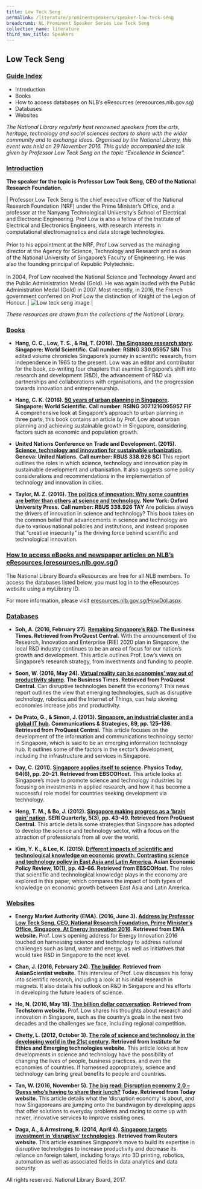 ```yaml
---
title: Low Teck Seng
permalink: /literature/prominentspeakers/speaker-low-teck-seng
breadcrumb: NL Prominent Speaker Series Low Teck Seng
collection_name: literature
third_nav_title: Speakers
---
```


## **Low Teck Seng**

<h3><u>Guide Index</u></h3>

* Introduction
* Books
* How to access databases on NLB’s eResources (eresources.nlb.gov.sg)
* Databases
* Websites

_The National Library regularly host renowned speakers from the arts, heritage, technology and social sciences sectors to share with the wider community and to exchange ideas. Organised by the National Library, this event was held on 29 November 2016. This guide accompanied the talk given by Professor Low Teck Seng on the topic “Excellence in Science”._

<h3><u>Introduction</u></h3>
 

**The speaker for the topic is Professor Low Teck Seng, CEO of the National Research Foundation.**

| Professor Low Teck Seng is the chief executive officer of the National Research Foundation (NRF) under the Prime Minister’s Office, and a professor at the Nanyang Technological University’s School of Electrical and Electronic Engineering. Prof Low is also a fellow of the Institute of Electrical and Electronics Engineers, with research interests in computational electromagnetics and data storage technologies. <br><br> Prior to his appointment at the NRF, Prof Low served as the managing director at the Agency for Science, Technology and Research and as dean of the National University of Singapore’s Faculty of Engineering. He was also the founding principal of Republic Polytechnic. <br><br> In 2004, Prof Low received the National Science and Technology Award and the Public Administration Medal (Gold). He was again lauded with the Public Administration Medal (Gold) in 2007. Most recently, in 2016, the French government conferred on Prof Low the distinction of Knight of the Legion of Honour. | ![Low teck seng image](/images/literature/prominentspeakers/Low-Teck-Seng.jpg) |

 

_These resources are drawn from the collections of the National Library._
 

<h3><u>Books</u></h3>
 

* **Hang, C. C., Low, T. S., & Raj, T. (2016). [The Singapore research story](https://catalogue.nlb.gov.sg/cgi-bin/spydus.exe/FULL/EXPNOS/BIBENQ/13497405/161557588,1). Singapore: World Scientific.**
**Call number: RSING 330.95957 SIN**
This edited volume chronicles Singapore’s journey in scientific research, from independence in 1965 to the present. Low was an editor and contributor for the book, co-writing four chapters that examine Singapore’s shift into research and development (R&D), the advancement of R&D via partnerships and collaborations with organisations, and the progression towards innovation and entrepreneurship.
 

* **Hang, C. K. (2016). [50 years of urban planning in Singapore](https://catalogue.nlb.gov.sg/cgi-bin/spydus.exe/FULL/EXPNOS/BIBENQ/13498079/181967899,1). Singapore: World Scientific.**
**Call number: RSING 307.1216095957 FIF**
A comprehensive look at Singapore’s approach to urban planning in three parts, this book contains an article by Prof. Low about urban planning and achieving sustainable growth in Singapore, considering factors such as economic and population growth.
 

* **United Nations Conference on Trade and Development. (2015). [Science, technology and innovation for sustainable urbanization](https://catalogue.nlb.gov.sg/cgi-bin/spydus.exe/ENQ/EXPNOS/BIBENQ?ENTRY=+Science%2C+technology+and+innovation+for+sustainable+urbanization&ENTRY_NAME=BS&ENTRY_TYPE=K&GQ=+Science%2C+technology+and+innovation+for+sustainable+urbanization&SORTS=SQL_REL_TITLE). Geneva: United Nations.**
**Call number: RBUS 338.926 SCI**
This report outlines the roles in which science, technology and innovation play in sustainable development and urbanisation. It also suggests some policy considerations and recommendations in the implementation of technology and innovation in cities.
 

* **Taylor, M. Z. (2016). [The politics of innovation: Why some countries are better than others at science and technology](https://catalogue.nlb.gov.sg/cgi-bin/spydus.exe/ENQ/EXPNOS/BIBENQ?ENTRY=The+politics+of+innovation%3A+Why+some+countries+are+better+than+others+at+science+and+technology&ENTRY_NAME=BS&ENTRY_TYPE=K&GQ=The+politics+of+innovation%3A+Why+some+countries+are+better+than+others+at+science+and+technology&SORTS=SQL_REL_TITLE). New York: Oxford University Press.**
**Call number: RBUS 338.926 TAY**
Are policies always the drivers of innovation in science and technology? This book takes on the common belief that advancements in science and technology are due to various national policies and institutions, and instead proposes that “creative insecurity” is the driving force behind scientific and technological innovation.
 

### <u>How to access eBooks and newspaper articles on NLB’s eResources (<a href="http://eresources.nlb.gov.sg/">eresources.nlb.gov.sg/</a>)</u> 

The National Library Board’s eResources are free for all NLB members. To access the databases listed below, you must log in to the eResources website using a myLibrary ID.

For more information, please visit [eresources.nlb.gov.sg/HowDoI.aspx](http://eresources.nlb.gov.sg/HowDoI.aspx).

 

<h3><u>Databases</u></h3>
 

* **Soh, A. (2016, February 27). [Remaking Singapore’s R&D](http://eresources.nlb.gov.sg/Main/Browse?startsWith=P). The Business Times. Retrieved from ProQuest Central.**
With the announcement of the Research, Innovation and Enterprise (RIE) 2020 plan in Singapore, the local R&D industry continues to be an area of focus for our nation’s growth and development. This article outlines Prof. Low’s views on Singapore’s research strategy, from investments and funding to people.
 

* **Soon, W. (2016, May 24). [Virtual reality can be economies’ way out of productivity slump](http://eresources.nlb.gov.sg/Main/Browse?startsWith=P). The Business Times. Retrieved from ProQuest Central.**
Can disruptive technologies benefit the economy? This news report outlines the view that emerging technologies, such as disruptive technology, robotics and the Internet of Things, can help slowing economies increase jobs and productivity.
 

* **De Prato, G., & Simon, J. (2013). [Singapore, an industrial cluster and a global IT hub](http://eresources.nlb.gov.sg/Main/Browse?startsWith=P). Communications & Strategies, 89, pp. 125–136. Retrieved from ProQuest Central.**
This article focuses on the development of the information and communications technology sector in Singapore, which is said to be an emerging information technology hub. It outlines some of the factors in the sector’s development, including the infrastructure and services in Singapore.
 

* **Day, C. (2011). [Singapore applies itself to science](http://eresources.nlb.gov.sg/Main/Browse?startsWith=E). Physics Today, 64(6), pp. 20–21. Retrieved from EBSCOHost.**
This article looks at Singapore’s move to promote science and technology industries by focusing on investments in applied research, and how it has become a successful role model for countries seeking development via technology.
 

* **Heng, T. M., & Bo, J. (2012). [Singapore making progress as a ‘brain gain’ nation](http://eresources.nlb.gov.sg/Main/Browse?startsWith=P). SERI Quarterly, 5(3), pp. 43–49. Retrieved from ProQuest Central.**
This article details some strategies that Singapore has adopted to develop the science and technology sector, with a focus on the attraction of professionals from all over the world.
 

* **Kim, Y. K., & Lee, K. (2015). [Different impacts of scientific and technological knowledge on economic growth: Contrasting science and technology policy in East Asia and Latin America](http://eresources.nlb.gov.sg/Main/Browse?startsWith=E). Asian Economic Policy Review, 10(1), pp. 43–66. Retrieved from EBSCOHost.**
The roles that scientific and technological knowledge plays in the economy are explored in this paper, which compares the impact of both types of knowledge on economic growth between East Asia and Latin America.
 

<h3><u>Websites</u></h3>
 

* **Energy Market Authority (EMA). (2016, June 3). [Address by Professor Low Teck Seng, CEO, National Research Foundation, Prime Minister’s Office, Singapore, At Energy Innovation 2016](https://www.ema.gov.sg/speech.aspx?news_sid=201606023mHaveyOgUP9). Retrieved from EMA website.**
Prof. Low’s opening address for Energy Innovation 2016 touched on harnessing science and technology to address national challenges such as land, water and energy, as well as initiatives that would take R&D in Singapore to the next level.
 

* **Chan, J. (2016, February 24). [The builder](http://www.asianscientist.com/2016/02/features/sg50-pioneer-teck-seng-builder/). Retrieved from AsianScientist website.**
This interview of Prof. Low discusses his foray into scientific research, including a look at his initial research in magnets. It also details his outlook on R&D in Singapore and his efforts in developing the future leaders of science.
 

* **Ho, N. (2016, May 18). [The billion dollar conversation](https://www.techstorm.tv/articles/the-billion-dollar-conversation,247/). Retrieved from Techstorm website.**
Prof. Low shares his thoughts about research and innovation in Singapore, such as the country’s goals in the next two decades and the challenges we face, including regional competition.
 

* **Chetty, L. (2012, October 3). [The role of science and technology in the developing world in the 21st century](http://ieet.org/index.php/IEET/more/chetty20121003). Retrieved from Institute for Ethics and Emerging technologies website.**
This article looks at how developments in science and technology have the possibility of changing the lives of people, business practices, and even the economies of countries. If harnessed appropriately, science and technology can bring great benefits to people and countries.
 

* **Tan, W. (2016, November 5). [The big read: Disruption economy 2.0 – Guess who’s having to share their lunch?](http://www.todayonline.com/singapore/big-read-disruption-economy-20-guess-whos-having-share-their-lunch) Today. Retrieved from Today website.**
This article details what the ‘disruption economy’ is about, and how Singaporeans are jumping onto the bandwagon by developing apps that offer solutions to everyday problems and racing to come up with newer, innovative services to improve existing ones.
 

* **Daga, A., & Armstrong, R. (2014, April 4). [Singapore targets investment in ‘disruptive’ technologies](http://www.reuters.com/article/singapore-economy-investment-idUSL4N0MV0TD20140404). Retrieved from Reuters website.**
This article examines Singapore’s move to build its expertise in disruptive technologies to increase productivity and decrease its reliance on foreign talent, including forays into 3D printing, robotics, automation as well as associated fields in data analytics and data security.
 

All rights reserved. National Library Board, 2017.
